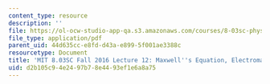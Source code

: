 ```yaml
---
content_type: resource
description: ''
file: https://ol-ocw-studio-app-qa.s3.amazonaws.com/courses/8-03sc-physics-iii-vibrations-and-waves-fall-2016/d2b105c94e2497b78e4493ef1e6a8a75_MIT8_03SCF16_hw_Lec12.pdf
file_type: application/pdf
parent_uid: 44d635cc-e8fd-d43a-e899-5f001ae3388c
resourcetype: Document
title: 'MIT 8.03SC Fall 2016 Lecture 12: Maxwell''s Equation, Electromagnetic Waves'
uid: d2b105c9-4e24-97b7-8e44-93ef1e6a8a75
---
```

